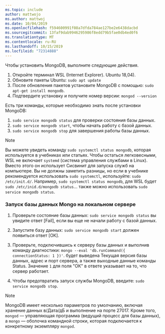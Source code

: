 ```yaml
---
ms.topic: include
author: mattwojo
ms.author: mattwoj
ms.date: 10/04/2019
ms.openlocfilehash: f594600991f08a7dfda784ae127be2e6438dacbd
ms.sourcegitcommit: 13faf9dab9946295986f8edd79b5fae0db4ed0f6
ms.translationtype: MT
ms.contentlocale: ru-RU
ms.lasthandoff: 10/15/2019
ms.locfileid: "72314888"
---
```

Чтобы установить MongoDB, выполните следующие действия.

1. Откройте терминал WSL (Internet Explorer). Ubuntu 18,04).
2. Обновите пакеты Ubuntu: `sudo apt update`
3. После обновления пакетов установите MongoDB с помощью: `sudo apt-get install mongodb`.
4. Подтвердите установку и получите номер версии: `mongod --version`

Есть три команды, которые необходимо знать после установки MongoDB:

1. `sudo service mongodb status` для проверки состояния базы данных.
2. `sudo service mongodb start`, чтобы начать работу с базой данных.
3. `sudo service mongodb stop` для завершения работы базы данных.

> [!NOTE]
> Вы можете увидеть команду `sudo systemctl status mongodb`, которая используется в учебниках или статьях. Чтобы остаться легковесными, WSL не включает `systemd` (система управления службами в Linux). Вместо этого он использует Сисвинит для запуска служб на компьютере. Вы не должны заметить разницы, но если в учебнике рекомендуется использовать `sudo systemctl`, используйте: `sudo /etc/init.d/`. Например, `sudo systemctl status mongodb`, для WSL будет `sudo /etc/inid.d/mongodb status`... также можно использовать `sudo service mongodb status`.

### <a name="run-your-mongo-database-in-a-local-server"></a>Запуск базы данных Mongo на локальном сервере

1. Проверьте состояние базы данных: `sudo service mongodb status` вы увидите ответ [Fail], если вы еще не начали работу с базой данных.

2. Запустите базу данных: `sudo service mongodb start` должен появиться ответ [ОК].

3. Проверьте, подключившись к серверу базы данных и выполнив команду диагностики: `mongo --eval 'db.runCommand({ connectionStatus: 1 })'`. будет выведена Текущая версия базы данных, адрес и порт сервера, а также выходные данные команды Status. Значение `1` для поля "ОК" в ответе указывает на то, что сервер работает.

4. Чтобы предотвратить запуск службы MongoDB, введите: `sudo service mongodb stop`.

> [!NOTE]
> MongoDB имеет несколько параметров по умолчанию, включая хранение данных в/Дата/дБ и выполнение на порте 27017. Кроме того, `mongod` — управляющая программа (ведущий процесс для базы данных), а `mongo` — оболочка командной строки, которая подключается к конкретному экземпляру `mongod`.
